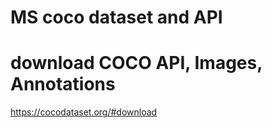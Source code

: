 # MS coco dataset and API


# download COCO API, Images, Annotations
https://cocodataset.org/#download
